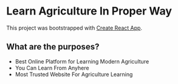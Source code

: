 # Learn Agriculture In Proper Way

This project was bootstrapped with [Create React App](https://github.com/facebook/create-react-app).

## What are the purposes?

- Best Online Platform for Learning Modern Agriculture
- You Can Learn From Anyhere
- Most Trusted Website For Agriculture Learning
